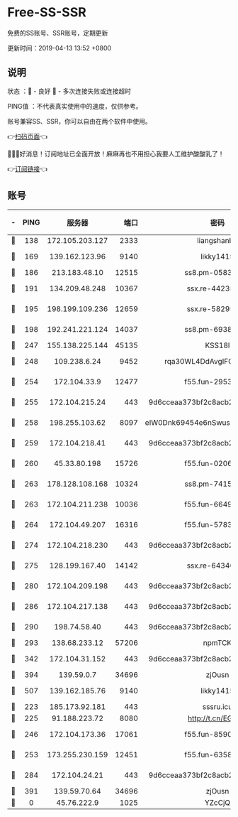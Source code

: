 # Free-SS-SSR

免费的SS账号、SSR账号，定期更新

更新时间：2019-04-13 13:52 +0800

## 说明

状态     ：🙂 - 良好 🙁 - 多次连接失败或连接超时

PING值   ：不代表真实使用中的速度，仅供参考。

账号兼容SS、SSR，你可以自由在两个软件中使用。

👉[扫码页面](https://liesauer.github.io/Free-SS-SSR/)👈

🎉🎉🎉好消息！订阅地址已全面开放！麻麻再也不用担心我要人工维护酸酸乳了！

👉[订阅链接](https://www.liesauer.net/yogurt/subscribe?ACCESS_TOKEN=DAYxR3mMaZAsaqUb)👈

## 账号

|-|PING|服务器|端口|密码|加密方式|区域|
|:----:|:----:|:-----:|-----:|:----:|:----:|:----:|
|🙂|138|172.105.203.127|2333|liangshanbo|chacha20|JP|
|🙂|169|139.162.123.96|9140|likky1415|aes-256-cfb|JP|
|🙂|186|213.183.48.10|12515|ss8.pm-05839266|rc4-md5|RU|
|🙂|191|134.209.48.248|10367|ssx.re-44235297|aes-256-cfb|US|
|🙂|195|198.199.109.236|12659|ssx.re-58295058|aes-256-cfb|US|
|🙂|198|192.241.221.124|14037|ss8.pm-69381959|aes-256-cfb|US|
|🙂|247|155.138.225.144|45135|KSS18l|rc4-md5|US|
|🙂|248|109.238.6.24|9452|rqa30WL4DdAvgIFG6Fs3znzTa|aes-256-cfb|FR|
|🙂|254|172.104.33.9|12477|f55.fun-29530390|aes-256-cfb|SG|
|🙂|255|172.104.215.24|443|9d6cceaa373bf2c8acb22e60b6a58be6|aes-256-cfb|US|
|🙂|258|198.255.103.62|8097|eIW0Dnk69454e6nSwuspv9DmS201tQ0D|aes-256-cfb|US|
|🙂|259|172.104.218.41|443|9d6cceaa373bf2c8acb22e60b6a58be6|aes-256-cfb|US|
|🙂|260|45.33.80.198|15726|f55.fun-02063639|aes-256-cfb|US|
|🙂|263|178.128.108.168|10324|ss8.pm-74157467|aes-256-cfb|SG|
|🙂|263|172.104.211.238|10036|f55.fun-66495968|aes-256-cfb|US|
|🙂|264|172.104.49.207|16316|f55.fun-57839561|aes-256-cfb|SG|
|🙂|274|172.104.218.230|443|9d6cceaa373bf2c8acb22e60b6a58be6|aes-256-cfb|US|
|🙂|275|128.199.167.40|14142|ssx.re-64340136|aes-256-cfb|SG|
|🙂|280|172.104.209.198|443|9d6cceaa373bf2c8acb22e60b6a58be6|aes-256-cfb|US|
|🙂|286|172.104.217.138|443|9d6cceaa373bf2c8acb22e60b6a58be6|aes-256-cfb|US|
|🙂|290|198.74.58.40|443|9d6cceaa373bf2c8acb22e60b6a58be6|aes-256-cfb|US|
|🙂|293|138.68.233.12|57206|npmTCK|rc4-md5|US|
|🙂|342|172.104.31.152|443|9d6cceaa373bf2c8acb22e60b6a58be6|aes-256-cfb|US|
|🙂|394|139.59.0.7|34696|zjOusn|chacha20|IN|
|🙂|507|139.162.185.76|9140|likky1415|aes-256-cfb|DE|
|🙂|223|185.173.92.181|443|sssru.icu|rc4-md5|RU|
|🙂|225|91.188.223.72|8080|http://t.cn/EGJIyrl|rc4-md5|RU|
|🙂|246|172.104.173.36|17061|f55.fun-85909162|aes-256-cfb|SG|
|🙂|253|173.255.230.159|12451|f55.fun-63588233|aes-256-cfb|US|
|🙂|284|172.104.24.21|443|9d6cceaa373bf2c8acb22e60b6a58be6|aes-256-cfb|US|
|🙂|391|139.59.70.64|34696|zjOusn|chacha20|IN|
|🙁|0|45.76.222.9|1025|YZcCjQ|rc4-md5|JP|
